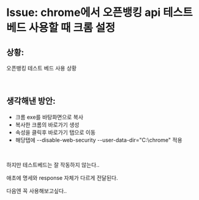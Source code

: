 <!--
author: Dailyscat
purpose: issue arrange
rules:
 (1) 헤더와 문단사이
    <br/>
    <br/>
 (2) 코드가 작성되는 부분은 >로 정리
 (3) 참조는 해당 내용 바로 아래
    <br/>
    <br/>
 (4) 명령어는 bold
 (5) 방안은 ## 안의 과정은 ###
-->

# Issue: chrome에서 오픈뱅킹 api 테스트 베드 사용할 때 크롬 설정

## 상황:

오픈뱅킹 테스트 베드 사용 상황

<br/>

## 생각해낸 방안:

- 크롬 exe를 바탕화면으로 복사
- 복사한 크롬의 바로가기 생성
- 속성을 클릭후 바로가기 탭으로 이동
- 해당탭에 --disable-web-security --user-data-dir="C:\chrome" 적용

<br/>

하지만 테스트베드는 잘 작동하지 않는다..

애초에 명세와 response 자체가 다르게 전달된다.

다음엔 꼭 사용해보고싶다..
